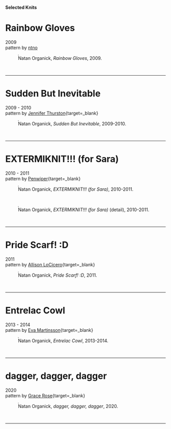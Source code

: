 ---
---
**Selected Knits**
# Rainbow Gloves  
2009  
pattern by [ntno](/)  

<section>
  <figure>
    <img
      src="/img/knitting/rainbow_gloves_2009.jpeg"
      alt=""
      title=""
      style="border: 1px solid #888888;"
    />
    <figcaption>Natan Organick, <i>Rainbow Gloves</i>, 2009.</figcaption>
  </figure>
</section>
<br>

<hr>

# Sudden But Inevitable
2009 - 2010  
pattern by [Jennifer Thurston](https://www.ravelry.com/patterns/library/stegs){target=_blank}  

<section>
  <figure>
    <img
      src="/img/knitting/Sudden_But_Inevitable_2009_2010.jpeg"
      alt=""
      title=""
      style="border: 1px solid #888888;"
    />
    <figcaption>Natan Organick, <i>Sudden But Inevitable</i>, 2009-2010.</figcaption>
  </figure>
</section>
<br>

<hr>

# EXTERMIKNIT!!! (for Sara) 
2010 - 2011  
pattern by [Penwiper](https://www.ravelry.com/patterns/library/extermiknit){target=_blank}  

<section>
  <figure>
    <img
      src="/img/knitting/extermiknit_front_2010_2011.jpeg"
      alt=""
      title=""
      style="border: 1px solid #888888;"
    />
    <figcaption>Natan Organick, <i>EXTERMIKNIT!!! (for Sara)</i>, 2010-2011.</figcaption>
  </figure>
</section>
<br>
<section>
  <figure>
    <img
      src="/img/knitting/extermiknit_detail_2010_2011.jpeg"
      alt=""
      title=""
      style="border: 1px solid #888888;"
    />
    <figcaption>Natan Organick, <i>EXTERMIKNIT!!! (for Sara)</i> (detail), 2010-2011.</figcaption>
  </figure>
</section>
<br>

<hr>

# Pride Scarf! :D
2011  
pattern by [Allison LoCicero](https://www.ravelry.com/patterns/library/entrelac-scarf){target=_blank}  

<section>
  <figure>
    <img
      src="/img/knitting/pride_scarf_2011.jpeg"
      alt=""
      title=""
      style="border: 1px solid #888888;"
    />
    <figcaption>Natan Organick, <i>Pride Scarf! :D</i>, 2011.</figcaption>
  </figure>
</section>
<br>

<hr>

# Entrelac Cowl
2013 - 2014  
pattern by [Eva Martinsson](https://www.ravelry.com/patterns/library/entrelac-shawl-with-tassels){target=_blank}  

<section>
  <figure>
    <img
      src="/img/knitting/entrelac_cowl_2013_2014.jpeg"
      alt=""
      title=""
      style="border: 1px solid #888888;"
    />
    <figcaption>Natan Organick, <i>Entrelac Cowl</i>, 2013-2014.</figcaption>
  </figure>
</section>
<br>

<hr>

# dagger, dagger, dagger
2020  
pattern by [Grace Rose](https://www.ravelry.com/patterns/library/robin-hood-bandana-cowl){target=_blank}  

<section>
  <figure>
    <img
      src="/img/knitting/dagger_dagger_dagger_2020.jpeg"
      alt=""
      title=""
      style="border: 1px solid #888888;"
    />
    <figcaption>Natan Organick, <i>dagger, dagger, dagger</i>, 2020.</figcaption>
  </figure>
</section>
<br>

<hr>